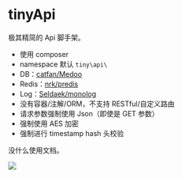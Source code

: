 # tinyApi

极其精简的 Api 脚手架。

- 使用 composer
- namespace 默认 `tiny\api\`
- DB：[catfan/Medoo](https://github.com/catfan/Medoo)
- Redis：[nrk/predis](https://github.com/nrk/predis)
- Log：[Seldaek/monolog](https://github.com/Seldaek/monolog)
- 没有容器/注解/ORM，不支持 RESTful/自定义路由
- 请求参数强制使用 Json（即使是 GET 参数）
- 强制使用 AES 加密
- 强制进行 timestamp hash 头校验

没什么使用文档。

![](https://raw.githubusercontent.com/LemonLone/tinyApi/master/screenshot.png)